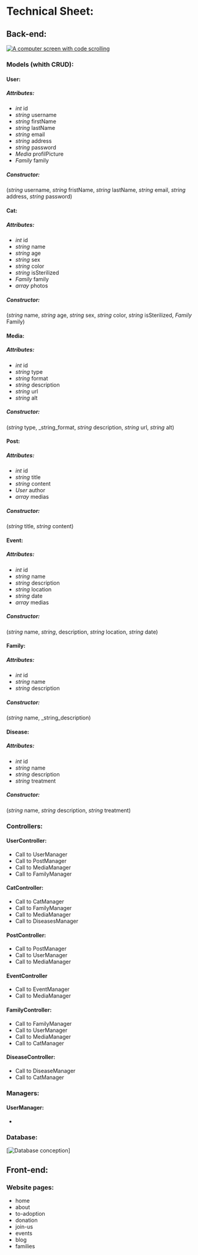 # Technical Sheet:

## Back-end:

[![A computer screen with code scrolling](/coding.jpg "Photo by Luis Gomes")](https://www.pexels.com/fr-fr/photo/ordinateur-portable-noir-et-gris-546819/)

### Models (whith CRUD):

#### User:

##### Attributes:

- _int_ id
- _string_ username
- _string_ firstName
- _string_ lastName
- _string_ email
- _string_ address
- _string_ password
- _Media_ profilPicture
- _Family_ family

##### Constructor:

(_string_ username, _string_ fristName, _string_ lastName, _string_ email, _string_ address, _string_ password)

#### Cat:

##### Attributes:

- _int_ id
- _string_ name
- _string_ age
- _string_ sex
- _string_ color
- _string_ isSterilized
- _Family_ family
- _array_ photos

##### Constructor:

(_string_ name, _string_ age, _string_ sex, _string_ color, _string_ isSterilized, _Family_ Family)

#### Media:

##### Attributes:

- _int_ id
- _string_ type
- _string_ format
- _string_ description
- _string_ url
- _string_ alt

##### Constructor:

(_string_ type, _string_format, _string_ description, _string_ url, _string_ alt)

#### Post:

##### Attributes:

- _int_ id
- _string_ title
- _string_ content
- _User_ author
- _array_ medias

##### Constructor:

(_string_ title, _string_ content)

#### Event:

##### Attributes:

- _int_ id
- _string_ name
- _string_ description
- _string_ location
- _string_ date
- _array_ medias

##### Constructor:

(_string_ name, _string_, description, _string_ location, _string_ date)

#### Family:

##### Attributes:

- _int_ id
- _string_ name
- _string_ description

##### Constructor:

(_string_ name, _string_description)

#### Disease:

##### Attributes:

- _int_ id
- _string_ name
- _string_ description
- _string_ treatment

##### Constructor:

(_string_ name, _string_ description, _string_ treatment)


### Controllers:

<!-- #### PageController: 

- Call to PostManager
- Call to FamilyManager
- Call to CatManager
- Call to EventManager -->

#### UserController: 

- Call to UserManager
- Call to PostManager
- Call to MediaManager
- Call to FamilyManager

#### CatController: 

- Call to CatManager
- Call to FamilyManager
- Call to MediaManager
- Call to DiseasesManager

#### PostController:

- Call to PostManager
- Call to UserManager
- Call to MediaManager

#### EventController 

- Call to EventManager
- Call to MediaManager

#### FamilyController:

- Call to FamilyManager
- Call to UserManager
- Call to MediaManager
- Call to CatManager

#### DiseaseController:

- Call to DiseaseManager
- Call to CatManager

### Managers:

#### UserManager:

- 

### Database:

[![Database conception](/database-conception.png "Made with MySQL Workbench")]

## Front-end:

### Website pages:

- home
- about
- to-adoption
- donation
- join-us
- events
- blog
- families
